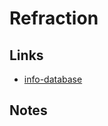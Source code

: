 # Refraction

## Links

* [info-database](https://github.com/polyanskiy/refractiveindex.info-database)

## Notes
